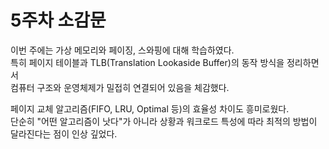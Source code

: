 # 5주차 소감문

이번 주에는 가상 메모리와 페이징, 스와핑에 대해 학습하였다.  
특히 페이지 테이블과 TLB(Translation Lookaside Buffer)의 동작 방식을 정리하면서  
컴퓨터 구조와 운영체제가 밀접히 연결되어 있음을 체감했다.  

페이지 교체 알고리즘(FIFO, LRU, Optimal 등)의 효율성 차이도 흥미로웠다.  
단순히 "어떤 알고리즘이 낫다"가 아니라 상황과 워크로드 특성에 따라 최적의 방법이 달라진다는 점이 인상 깊었다.
